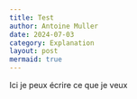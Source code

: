 ```yaml
---
title: Test
author: Antoine Muller
date: 2024-07-03
category: Explanation
layout: post
mermaid: true
---
```


Ici je peux écrire ce que je veux